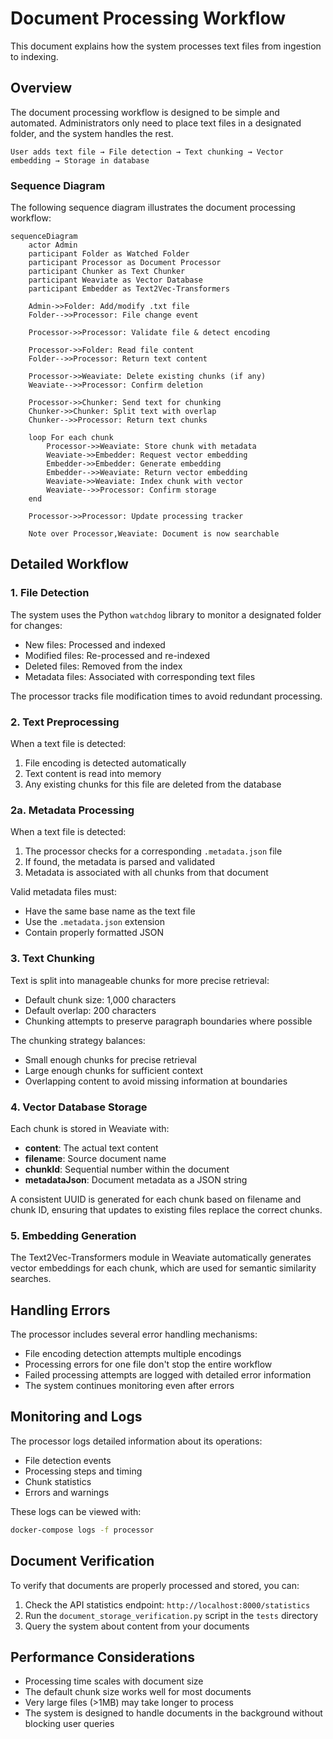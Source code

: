 # Document Processing Workflow

This document explains how the system processes text files from ingestion to indexing.

## Overview

The document processing workflow is designed to be simple and automated. Administrators only need to place text files in a designated folder, and the system handles the rest.

```
User adds text file → File detection → Text chunking → Vector embedding → Storage in database
```

### Sequence Diagram

The following sequence diagram illustrates the document processing workflow:

```mermaid
sequenceDiagram
    actor Admin
    participant Folder as Watched Folder
    participant Processor as Document Processor
    participant Chunker as Text Chunker
    participant Weaviate as Vector Database
    participant Embedder as Text2Vec-Transformers
    
    Admin->>Folder: Add/modify .txt file
    Folder-->>Processor: File change event
    
    Processor->>Processor: Validate file & detect encoding
    
    Processor->>Folder: Read file content
    Folder-->>Processor: Return text content
    
    Processor->>Weaviate: Delete existing chunks (if any)
    Weaviate-->>Processor: Confirm deletion
    
    Processor->>Chunker: Send text for chunking
    Chunker->>Chunker: Split text with overlap
    Chunker-->>Processor: Return text chunks
    
    loop For each chunk
        Processor->>Weaviate: Store chunk with metadata
        Weaviate->>Embedder: Request vector embedding
        Embedder->>Embedder: Generate embedding
        Embedder-->>Weaviate: Return vector embedding
        Weaviate->>Weaviate: Index chunk with vector
        Weaviate-->>Processor: Confirm storage
    end
    
    Processor->>Processor: Update processing tracker
    
    Note over Processor,Weaviate: Document is now searchable
```

## Detailed Workflow

### 1. File Detection

The system uses the Python `watchdog` library to monitor a designated folder for changes:

- New files: Processed and indexed
- Modified files: Re-processed and re-indexed
- Deleted files: Removed from the index
- Metadata files: Associated with corresponding text files

The processor tracks file modification times to avoid redundant processing.

### 2. Text Preprocessing

When a text file is detected:

1. File encoding is detected automatically
2. Text content is read into memory
3. Any existing chunks for this file are deleted from the database

### 2a. Metadata Processing

When a text file is detected:

1. The processor checks for a corresponding `.metadata.json` file
2. If found, the metadata is parsed and validated
3. Metadata is associated with all chunks from that document

Valid metadata files must:
- Have the same base name as the text file
- Use the `.metadata.json` extension
- Contain properly formatted JSON

### 3. Text Chunking

Text is split into manageable chunks for more precise retrieval:

- Default chunk size: 1,000 characters
- Default overlap: 200 characters
- Chunking attempts to preserve paragraph boundaries where possible

The chunking strategy balances:
- Small enough chunks for precise retrieval
- Large enough chunks for sufficient context
- Overlapping content to avoid missing information at boundaries

### 4. Vector Database Storage

Each chunk is stored in Weaviate with:

- **content**: The actual text content
- **filename**: Source document name
- **chunkId**: Sequential number within the document
- **metadataJson**: Document metadata as a JSON string

A consistent UUID is generated for each chunk based on filename and chunk ID, ensuring that updates to existing files replace the correct chunks.

### 5. Embedding Generation

The Text2Vec-Transformers module in Weaviate automatically generates vector embeddings for each chunk, which are used for semantic similarity searches.

## Handling Errors

The processor includes several error handling mechanisms:

- File encoding detection attempts multiple encodings
- Processing errors for one file don't stop the entire workflow
- Failed processing attempts are logged with detailed error information
- The system continues monitoring even after errors

## Monitoring and Logs

The processor logs detailed information about its operations:

- File detection events
- Processing steps and timing
- Chunk statistics
- Errors and warnings

These logs can be viewed with:

```bash
docker-compose logs -f processor
```

## Document Verification

To verify that documents are properly processed and stored, you can:

1. Check the API statistics endpoint: `http://localhost:8000/statistics`
2. Run the `document_storage_verification.py` script in the `tests` directory
3. Query the system about content from your documents

## Performance Considerations

- Processing time scales with document size
- The default chunk size works well for most documents
- Very large files (>1MB) may take longer to process
- The system is designed to handle documents in the background without blocking user queries